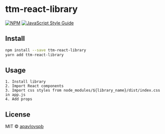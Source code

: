 # ttm-react-library

[![NPM](https://img.shields.io/npm/v/ttm-react-library.svg)](https://www.npmjs.com/package/ttm-react-library) [![JavaScript Style Guide](https://img.shields.io/badge/code_style-standard-brightgreen.svg)](https://standardjs.com)

## Install

```bash
npm install --save ttm-react-library
yarn add ttm-react-library
```

## Usage

```
1. Install library
2. Import React components
3. Import css styles from node_modules/${library_name}/dist/index.css in app.js
4. Add props
```

## License

MIT © [apavlovspb](https://github.com/apavlovspb)
